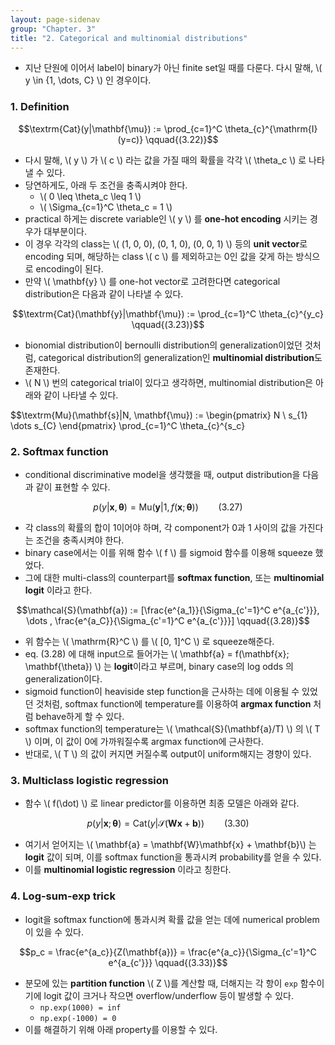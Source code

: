 ```yaml
---
layout: page-sidenav
group: "Chapter. 3"
title: "2. Categorical and multinomial distributions"
---
```


- 지난 단원에 이어서 label이 binary가 아닌 finite set일 때를 다룬다. 다시 말해, \\( y \in \{1, \dots, C\} \\) 인 경우이다.

### 1. Definition

$$\textrm{Cat}(y|\mathbf{\mu}) := \prod_{c=1}^C \theta_{c}^{\mathrm{I}(y=c)} \qquad{(3.22)}$$

- 다시 말해, \\( y \\) 가 \\( c \\) 라는 값을 가질 때의 확률을 각각 \\( \theta_c \\) 로 나타낼 수 있다.
- 당연하게도, 아래 두 조건을 충족시켜야 한다.
  - \\( 0 \leq \theta_c \leq 1 \\)
  - \\( \Sigma_{c=1}^C \theta_c = 1 \\)
- practical 하게는 discrete variable인 \\( y \\) 를 **one-hot encoding** 시키는 경우가 대부분이다.
- 이 경우 각각의 class는 \\( (1, 0, 0), (0, 1, 0), (0, 0, 1) \\) 등의 **unit vector**로 encoding 되며, 해당하는 class \\( c \\) 를 제외하고는 0인 값을 갖게 하는 방식으로 encoding이 된다.
- 만약 \\( \mathbf{y} \\) 를 one-hot vector로 고려한다면 categorical distribution은 다음과 같이 나타낼 수 있다.

$$\textrm{Cat}(\mathbf{y}|\mathbf{\mu}) := \prod_{c=1}^C \theta_{c}^{y_c} \qquad{(3.23)}$$

- bionomial distribution이 bernoulli distribution의 generalization이었던 것처럼, categorical distribution의 generalization인 **multinomial distribution**도 존재한다.
- \\( N \\) 번의 categorical trial이 있다고 생각하면, multinomial distribution은 아래와 같이 나타낼 수 있다.

$$\textrm{Mu}(\mathbf{s}|N, \mathbf{\mu}) := \begin{pmatrix} N \\ s_{1} \dots s_{C} \end{pmatrix} \prod_{c=1}^C \theta_{c}^{s_c}

### 2. Softmax function

- conditional discriminative model을 생각했을 때, output distribution을 다음과 같이 표현할 수 있다.

$$p(y|\mathbf{x},\mathbf{\theta}) = \textrm{Mu}(\mathbf{y}|1, f(\mathbf{x}; \mathbf{\theta})) \qquad{(3.27)}$$

- 각 class의 확률의 합이 1이어야 하며, 각 component가 0과 1 사이의 값을 가진다는 조건을 충족시켜야 한다.
- binary case에서는 이를 위해 함수 \\( f \\) 를 sigmoid 함수를 이용해 squeeze 했었다.
- 그에 대한 multi-class의 counterpart를 **softmax function**, 또는 **multinomial logit** 이라고 한다.

$$\mathcal{S}(\mathbf{a}) := [\frac{e^{a_1}}{\Sigma_{c'=1}^C e^{a_{c'}}}, \dots , \frac{e^{a_C}}{\Sigma_{c'=1}^C e^{a_{c'}}}] \qquad{(3.28)}$$

- 위 함수는 \\( \mathrm{R}^C \\) 를 \\( [0, 1]^C \\) 로 squeeze해준다.
- eq. (3.28) 에 대해 input으로 들어가는 \\( \mathbf{a} = f(\mathbf{x}; \mathbf{\theta}) \\) 는 **logit**이라고 부르며, binary case의 log odds 의 generalization이다.
- sigmoid function이 heaviside step function을 근사하는 데에 이용될 수 있었던 것처럼, softmax function에 temperature를 이용하여 **argmax function** 처럼 behave하게 할 수 있다.
- softmax function의 temperature는 \\( \mathcal{S}(\mathbf{a}/T) \\) 의 \\( T \\) 이며, 이 값이 0에 가까워질수록 argmax function에 근사한다.
- 반대로, \\( T \\) 의 값이 커지면 커질수록 output이 uniform해지는 경향이 있다.

### 3. Multiclass logistic regression

- 함수 \\( f(\dot) \\) 로 linear predictor를 이용하면 최종 모델은 아래와 같다.

$$p(y|\mathbf{x};\mathbf{\theta}) = \textrm{Cat}(y|\mathcal{S}(\mathbf{W}\mathbf{x} + \mathbf{b})) \qquad{(3.30)}$$

- 여기서 얻어지는 \\( \mathbf{a} = \mathbf{W}\mathbf{x} + \mathbf{b}\\) 는 **logit** 값이 되며, 이를 softmax function을 통과시켜 probability를 얻을 수 있다.
- 이를 **multinomial logistic regression** 이라고 칭한다.

### 4. Log-sum-exp trick

- logit을 softmax function에 통과시켜 확률 값을 얻는 데에 numerical problem이 있을 수 있다.

$$p_c = \frac{e^{a_c}}{Z(\mathbf{a})} = \frac{e^{a_c}}{\Sigma_{c'=1}^C e^{a_{c'}}} \qquad{(3.33)}$$

- 분모에 있는 **partition function** \\( Z \\)를 계산할 때, 더해지는 각 항이 ```exp``` 함수이기에 logit 값이 크거나 작으면 overflow/underflow 등이 발생할 수 있다.
  - ```np.exp(1000) = inf```
  - ```np.exp(-1000) = 0```
- 이를 해결하기 위해 아래 property를 이용할 수 있다.
